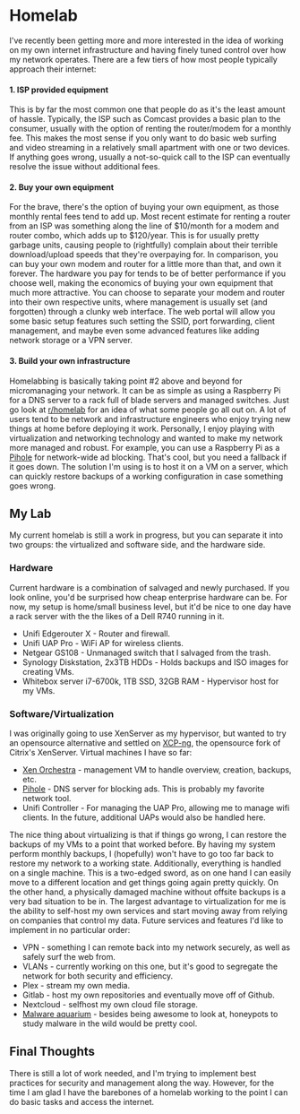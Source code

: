 # Homelab

I've recently been getting more and more interested in the idea of working on my own internet infrastructure and having finely tuned control over how my network operates. There are a few tiers of how most people typically approach their internet:

#### 1. ISP provided equipment
This is by far the most common one that people do as it's the least amount of hassle. Typically, the ISP such as Comcast provides a basic plan to the consumer, usually with the option of renting the router/modem for a monthly fee. This makes the most sense if you only want to do basic web surfing and video streaming in a relatively small apartment with one or two devices. If anything goes wrong, usually a not-so-quick call to the ISP can eventually resolve the issue without additional fees.

#### 2. Buy your own equipment
For the brave, there's the option of buying your own equipment, as those monthly rental fees tend to add up. Most recent estimate for renting a router from an ISP was something along the line of $10/month for a modem and router combo, which adds up to $120/year. This is for usually pretty garbage units, causing people to (rightfully) complain about their terrible download/upload speeds that they're overpaying for. In comparison, you can buy your own modem and router for a little more than that, and own it forever. The hardware you pay for tends to be of better performance if you choose well, making the economics of buying your own equipment that much more attractive. You can choose to separate your modem and router into their own respective units, where management is usually set (and forgotten) through a clunky web interface. The web portal will allow you some basic setup features such setting the SSID, port forwarding, client management, and maybe even some advanced features like adding network storage or a VPN server.

#### 3. Build your own infrastructure
Homelabbing is basically taking point #2 above and beyond for micromanaging your network. It can be as simple as using a Raspberry Pi for a DNS server to a rack full of blade servers and managed switches. Just go look at [r/homelab](https://old.reddit.com/r/homelab/) for an idea of what some people go all out on. A lot of users tend to be network and infrastructure engineers who enjoy trying new things at home before deploying it work. Personally, I enjoy playing with virtualization and networking technology and wanted to make my network more managed and robust. For example, you can use a Raspberry Pi as a [Pihole](https://pi-hole.net/) for network-wide ad blocking. That's cool, but you need a fallback if it goes down. The solution I'm using is to host it on a VM on a server, which can quickly restore backups of a working configuration in case something goes wrong.

## My Lab
My current homelab is still a work in progress, but you can separate it into two groups: the virtualized and software side, and the hardware side.

### Hardware
Current hardware is a combination of salvaged and newly purchased. If you look online, you'd be surprised how cheap enterprise hardware can be. For now, my setup is home/small business level, but it'd be nice to one day have a rack server with the the likes of a Dell R740 running in it.

  * Unifi Edgerouter X - Router and firewall.
  * Unifi UAP Pro - WiFi AP for wireless clients.
  * Netgear GS108 - Unmanaged switch that I salvaged from the trash.
  * Synology Diskstation, 2x3TB HDDs - Holds backups and ISO images for creating VMs.
  * Whitebox server i7-6700k, 1TB SSD, 32GB RAM - Hypervisor host for my VMs.

### Software/Virtualization
I was originally going to use XenServer as my hypervisor, but wanted to try an opensource alternative and settled on [XCP-ng](https://xcp-ng.org/), the opensource fork of Citrix's XenServer. Virtual machines I have so far:

  * [Xen Orchestra](https://xen-orchestra.com/#!/xo-home) - management VM to handle overview, creation, backups, etc.
  * [Pihole](https://pi-hole.net/) - DNS server for blocking ads. This is probably my favorite network tool.
  * Unifi Controller - For managing the UAP Pro, allowing me to manage wifi clients. In the future, additional UAPs would also be handled here.

The nice thing about virtualizing is that if things go wrong, I can restore the backups of my VMs to a point that worked before. By having my system perform monthly backups, I (hopefully) won't have to go too far back to restore my network to a working state. Additionally, everything is handled on a single machine. This is a two-edged sword, as on one hand I can easily move to a different location and get things going again pretty quickly. On the other hand, a physically damaged machine without offsite backups is a very bad situation to be in. The largest advantage to virtualization for me is the ability to self-host my own services and start moving away from relying on companies that control my data. Future services and features I'd like to implement in no particular order:

  * VPN - something I can remote back into my network securely, as well as safely surf the web from.
  * VLANs - currently working on this one, but it's good to segregate the network for both security and efficiency.
  * Plex - stream my own media.
  * Gitlab - host my own repositories and eventually move off of Github.
  * Nextcloud - selfhost my own cloud file storage.
  * [Malware aquarium](https://xkcd.com/350/) - besides being awesome to look at, honeypots to study malware in the wild would be pretty cool.

## Final Thoughts
There is still a lot of work needed, and I'm trying to implement best practices for security and management along the way. However, for the time I am glad I have the barebones of a homelab working to the point I can do basic tasks and access the internet.